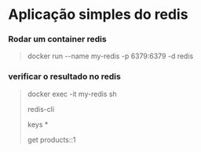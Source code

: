 # Aplicação simples do redis

### Rodar um container redis
> docker run --name my-redis -p 6379:6379 -d redis

### verificar o resultado no redis
> docker exec -it my-redis sh
> 
> redis-cli
> 
> keys *
> 
> get products::1
